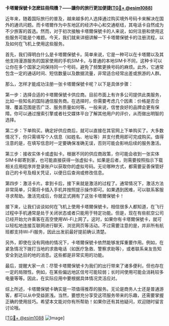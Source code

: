 **卡塔爾保號卡怎麽註冊飛機？——讓你的旅行更加便捷[[TG💪+ @esim1088](https://t.me/s/esim1088)]**

近年来，随着国际旅行的普及，越来越多的人选择通过购买境外号码卡来解决在国外的通讯问题。而卡塔爾作为中东地区的经济中心和交通枢纽，其电话卡自然成为不少旅客的首选。然而，对于初次接触卡塔爾保號卡的人来说，如何注册和使用这些服务可能是个难题。今天，我们就来详细讲解一下卡塔爾保號卡的注册流程，以及如何在飞机上使用这些服务。

首先，我们得明白什么是卡塔爾保號卡。简单来说，它是一种可以在卡塔爾以及其他支持漫游服务的国家使用的手机SIM卡。与普通的本地SIM卡不同，这种卡可以让你在多个国家之间保持同一个号码，避免了频繁更换号码的麻烦。此外，它通常包含一定的通话时间、短信数量以及数据流量，非常适合经常出差或旅游的人群。

那么，怎样才能成功注册一张卡塔爾保號卡呢？以下是具体步骤：

第一步：选择合适的卡塔爾保號卡供应商。目前市面上有许多公司提供此类服务，比如一些知名的国际通信服务商。在选择时，你需要考虑几个因素：价格是否合理、覆盖范围是否广泛、服务质量如何等。一般来说，信誉良好的品牌会更有保障。你可以通过搜索引擎或者社交媒体平台了解其他用户的评价，从而做出明智的选择。

第二步：下单购买。确定好供应商后，就可以直接在其官网上下单购买了。大多数情况下，你只需填写个人信息（如姓名、地址等）并支付费用即可完成购买。值得注意的是，在填写信息时一定要确保准确无误，否则可能会影响后续的服务激活。

第三步：接收实体卡或虚拟卡。根据不同的供应商政策，你可能会收到一张实体SIM卡邮寄到家，也可能直接获得一张虚拟卡。如果是后者，则需要按照指示下载相关应用程序并登录账户以获取你的虚拟号码。无论哪种方式，都需要妥善保管好自己的卡号及相关凭证，以便日后查询或修改信息。

第四步：激活卡片。拿到卡后，接下来就是激活的过程了。通常情况下，激活方法非常简单，只需将卡插入手机并按照提示操作即可。如果遇到困难，可以联系客服寻求帮助。激活完成后，你就正式拥有了这张卡塔爾保號卡！

接下来，让我们谈谈如何在飞机上使用卡塔爾保號卡。相信很多人都知道，在飞行过程中手机通常是处于关闭状态或者只能用于特定功能。但是，现在有些航空公司已经开始允许乘客在高空使用Wi-Fi上网了。这时，如果你有卡塔爾保號卡，就可以轻松地连接互联网进行聊天、浏览网页等活动。不过需要注意的是，并非所有航班都支持Wi-Fi服务，因此出发前最好提前确认清楚。

另外，即使在没有网络的情况下，卡塔爾保號卡依然能够发挥重要作用。例如，在紧急情况下拨打当地的求救电话（如医疗急救、警察求助等），或者联系亲友告知安全到达目的地的消息。这些都是非常实用的功能。

最后，提醒大家一点：尽管卡塔爾保號卡为我们的出行带来了诸多便利，但也存在一定的局限性。例如，在某些偏远地区信号可能较弱；长时间使用可能会消耗较多电量等等。因此，在实际应用中要根据具体情况灵活应对。

综上所述，卡塔爾保號卡确实是一项值得推荐的服务。无论是商务人士还是普通游客，都可以从中受益匪浅。当然，要想充分享受这项服务带来的乐趣，还需要掌握正确的使用技巧。希望本文能对你有所帮助！如果你还有其他疑问，欢迎随时留言讨论哦。

[[TG💪+ @esim1088](https://t.me/s/esim1088) ![Image](https://i.postimg.cc/4NQfJmqS/Snipaste-2025-05-13-00-14-12.png)]